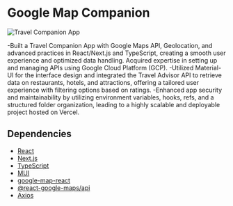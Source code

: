 # Google Map Companion

![Travel Companion App](https://github.com/neil2124/Travel-Companion/blob/main/assets/demo_image.png)


-Built a Travel Companion App with Google Maps API, Geolocation, and advanced practices in React/Next.js and TypeScript, creating a smooth user experience and optimized data handling. Acquired expertise in setting up and managing APIs using Google Cloud Platform (GCP).
-Utilized Material-UI for the interface design and integrated the Travel Advisor API to retrieve data on restaurants, hotels, and attractions, offering a tailored user experience with filtering options based on ratings.
-Enhanced app security and maintainability by utilizing environment variables, hooks, refs, and a structured folder organization, leading to a highly scalable and deployable project hosted on Vercel.


## Dependencies
- [React](https://reactjs.org/)
- [Next.js](https://nextjs.org/)
- [TypeScript](https://www.typescriptlang.org/)
- [MUI](https://mui.com/)
- [google-map-react](https://github.com/google-map-react/google-map-react)
- [@react-google-maps/api](https://react-google-maps-api-docs.netlify.app/)
- [Axios](https://axios-http.com/docs/intro)





